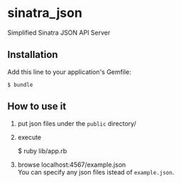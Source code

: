 # sinatra_json
Simplified Sinatra JSON API Server

## Installation
Add this line to your application's Gemfile:

    $ bundle


## How to use it

1. put json files under the `public` directory/

2. execute

    $ ruby lib/app.rb

3. browse localhost:4567/example.json  
You can specify any json files istead of `example.json`.
